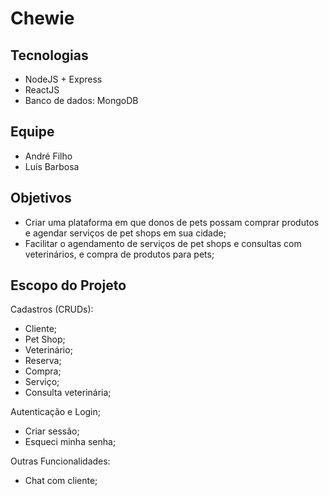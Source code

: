 Chewie
======

Tecnologias
-----------

* NodeJS + Express
* ReactJS
* Banco de dados: MongoDB

Equipe
------

* André Filho
* Luís Barbosa


Objetivos
---------

* Criar uma plataforma em que donos de pets possam comprar produtos e agendar serviços de pet shops em sua cidade;
* Facilitar o agendamento de serviços de pet shops e consultas com veterinários, e compra de produtos para pets;

Escopo do Projeto
-----------------

Cadastros (CRUDs): 

* Cliente;
* Pet Shop;
* Veterinário;
* Reserva;
* Compra;
* Serviço;
* Consulta veterinária; 

Autenticação e Login;

* Criar sessão;
* Esqueci minha senha;

Outras Funcionalidades:

* Chat com cliente;

